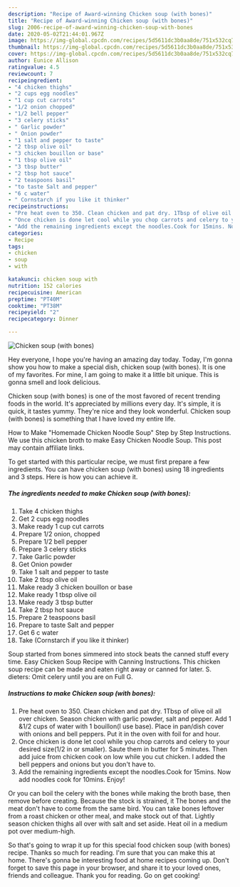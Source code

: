 ```yaml
---
description: "Recipe of Award-winning Chicken soup (with bones)"
title: "Recipe of Award-winning Chicken soup (with bones)"
slug: 2006-recipe-of-award-winning-chicken-soup-with-bones
date: 2020-05-02T21:44:01.967Z
image: https://img-global.cpcdn.com/recipes/5d5611dc3b0aa8de/751x532cq70/chicken-soup-with-bones-recipe-main-photo.jpg
thumbnail: https://img-global.cpcdn.com/recipes/5d5611dc3b0aa8de/751x532cq70/chicken-soup-with-bones-recipe-main-photo.jpg
cover: https://img-global.cpcdn.com/recipes/5d5611dc3b0aa8de/751x532cq70/chicken-soup-with-bones-recipe-main-photo.jpg
author: Eunice Allison
ratingvalue: 4.5
reviewcount: 7
recipeingredient:
- "4 chicken thighs"
- "2 cups egg noodles"
- "1 cup cut carrots"
- "1/2 onion chopped"
- "1/2 bell pepper"
- "3 celery sticks"
- " Garlic powder"
- " Onion powder"
- "1 salt and pepper to taste"
- "2 tbsp olive oil"
- "3 chicken bouillon or base"
- "1 tbsp olive oil"
- "3 tbsp butter"
- "2 tbsp hot sauce"
- "2 teaspoons basil"
- "to taste Salt and pepper"
- "6 c water"
- " Cornstarch if you like it thinker"
recipeinstructions:
- "Pre heat oven to 350. Clean chicken and pat dry. 1Tbsp of olive oil all over chicken. Season chicken with garlic powder, salt and pepper. Add 1 &amp;1/2 cups of water with 1 bouillon(I use base). Place in pan/dish cover with onions and bell peppers. Put it in the oven with foil for and hour."
- "Once chicken is done let cool while you chop carrots and celery to your desired size(1/2 in or smaller). Saute them in butter for 5 minutes. Then add juice from chicken cook on low while you cut chicken. I added the bell peppers and onions but you don&#39;t have to."
- "Add the remaining ingredients except the noodles.Cook for 15mins. Now add noodles cook for 10mins. Enjoy!"
categories:
- Recipe
tags:
- chicken
- soup
- with

katakunci: chicken soup with 
nutrition: 152 calories
recipecuisine: American
preptime: "PT40M"
cooktime: "PT38M"
recipeyield: "2"
recipecategory: Dinner

---
```



![Chicken soup (with bones)](https://img-global.cpcdn.com/recipes/5d5611dc3b0aa8de/751x532cq70/chicken-soup-with-bones-recipe-main-photo.jpg)

Hey everyone, I hope you're having an amazing day today. Today, I'm gonna show you how to make a special dish, chicken soup (with bones). It is one of my favorites. For mine, I am going to make it a little bit unique. This is gonna smell and look delicious.

Chicken soup (with bones) is one of the most favored of recent trending foods in the world. It's appreciated by millions every day. It's simple, it is quick, it tastes yummy. They're nice and they look wonderful. Chicken soup (with bones) is something that I have loved my entire life.

How to Make &#34;Homemade Chicken Noodle Soup&#34; Step by Step Instructions. We use this chicken broth to make Easy Chicken Noodle Soup. This post may contain affiliate links.


To get started with this particular recipe, we must first prepare a few ingredients. You can have chicken soup (with bones) using 18 ingredients and 3 steps. Here is how you can achieve it.

<!--inarticleads1-->

##### The ingredients needed to make Chicken soup (with bones):

1. Take 4 chicken thighs
1. Get 2 cups egg noodles
1. Make ready 1 cup cut carrots
1. Prepare 1/2 onion, chopped
1. Prepare 1/2 bell pepper
1. Prepare 3 celery sticks
1. Take  Garlic powder
1. Get  Onion powder
1. Take 1 salt and pepper to taste
1. Take 2 tbsp olive oil
1. Make ready 3 chicken bouillon or base
1. Make ready 1 tbsp olive oil
1. Make ready 3 tbsp butter
1. Take 2 tbsp hot sauce
1. Prepare 2 teaspoons basil
1. Prepare to taste Salt and pepper
1. Get 6 c water
1. Take  (Cornstarch if you like it thinker)


Soup started from bones simmered into stock beats the canned stuff every time. Easy Chicken Soup Recipe with Canning Instructions. This chicken soup recipe can be made and eaten right away or canned for later. S. dieters: Omit celery until you are on Full G. 

<!--inarticleads2-->

##### Instructions to make Chicken soup (with bones):

1. Pre heat oven to 350. Clean chicken and pat dry. 1Tbsp of olive oil all over chicken. Season chicken with garlic powder, salt and pepper. Add 1 &amp;1/2 cups of water with 1 bouillon(I use base). Place in pan/dish cover with onions and bell peppers. Put it in the oven with foil for and hour.
1. Once chicken is done let cool while you chop carrots and celery to your desired size(1/2 in or smaller). Saute them in butter for 5 minutes. Then add juice from chicken cook on low while you cut chicken. I added the bell peppers and onions but you don&#39;t have to.
1. Add the remaining ingredients except the noodles.Cook for 15mins. Now add noodles cook for 10mins. Enjoy!


Or you can boil the celery with the bones while making the broth base, then remove before creating. Because the stock is strained, it The bones and the meat don&#39;t have to come from the same bird. You can take bones leftover from a roast chicken or other meal, and make stock out of that. Lightly season chicken thighs all over with salt and set aside. Heat oil in a medium pot over medium-high. 

So that's going to wrap it up for this special food chicken soup (with bones) recipe. Thanks so much for reading. I'm sure that you can make this at home. There's gonna be interesting food at home recipes coming up. Don't forget to save this page in your browser, and share it to your loved ones, friends and colleague. Thank you for reading. Go on get cooking!
